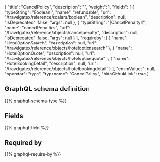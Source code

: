 {
  "title": "CancelPolicy",
  "description": "",
  "weight": 1,
  "fields": [
    {
      "typeString": "Boolean!",
      "name": "refundable",
      "url": "/travelgatex/reference/scalars/boolean",
      "description": null,
      "isDeprecated": false,
      "args": null
    },
    {
      "typeString": "[CancelPenalty!]",
      "name": "cancelPenalties",
      "url": "/travelgatex/reference/objects/cancelpenalty",
      "description": null,
      "isDeprecated": false,
      "args": null
    }
  ],
  "requireby": [
    {
      "name": "HotelOptionSearch",
      "description": null,
      "url": "/travelgatex/reference/objects/hoteloptionsearch"
    },
    {
      "name": "HotelOptionQuote",
      "description": null,
      "url": "/travelgatex/reference/objects/hoteloptionquote"
    },
    {
      "name": "HotelBookingDetail",
      "description": null,
      "url": "/travelgatex/reference/objects/hotelbookingdetail"
    }
  ],
  "enumValues": null,
  "operator": "type",
  "typename": "CancelPolicy",
  "hideGithubLink": true
}
## GraphQL schema definition

{{% graphql-schema-type %}}

## Fields

{{% graphql-field %}}

## Required by

{{% graphql-require-by %}}
